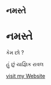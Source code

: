 ## નમસ્તે 

<h1>નમસ્તે</h1>
કેમ છો ?

હું છું યાજ્ઞિક રાવલ

<a href="https;//www.yagnik.eu.org"> visit my Website </a>
